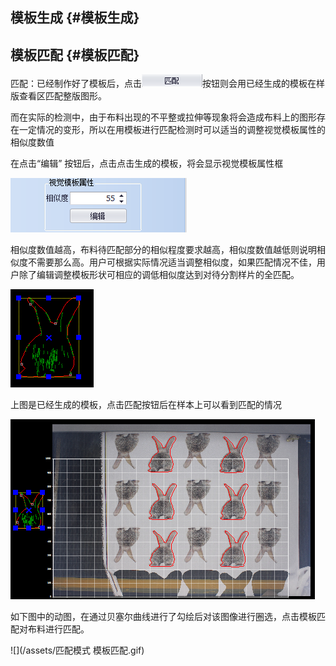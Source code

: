 ## 模板生成 {#模板生成}



















## 模板匹配 {#模板匹配}

匹配：已经制作好了模板后，点击![](/assets/匹配.png)按钮则会用已经生成的模板在样版查看区匹配整版图形。

而在实际的检测中，由于布料出现的不平整或拉伸等现象将会造成布料上的图形存在一定情况的变形，所以在用模板进行匹配检测时可以适当的调整视觉模板属性的相似度数值

在点击“编辑” 按钮后，点击点击生成的模板，将会显示视觉模板属性框

![](/assets/视觉模板属性.png)

相似度数值越高，布料待匹配部分的相似程度要求越高，相似度数值越低则说明相似度不需要那么高。用户可根据实际情况适当调整相似度，如果匹配情况不佳，用户除了编辑调整模板形状可相应的调低相似度达到对待分割样片的全匹配。

![](/assets/生成的模板.png)

上图是已经生成的模板，点击匹配按钮后在样本上可以看到匹配的情况

![](/assets/模板匹配.png)

如下图中的动图，在通过贝塞尔曲线进行了勾绘后对该图像进行圈选，点击模板匹配对布料进行匹配。

![](/assets/匹配模式 模板匹配.gif)

